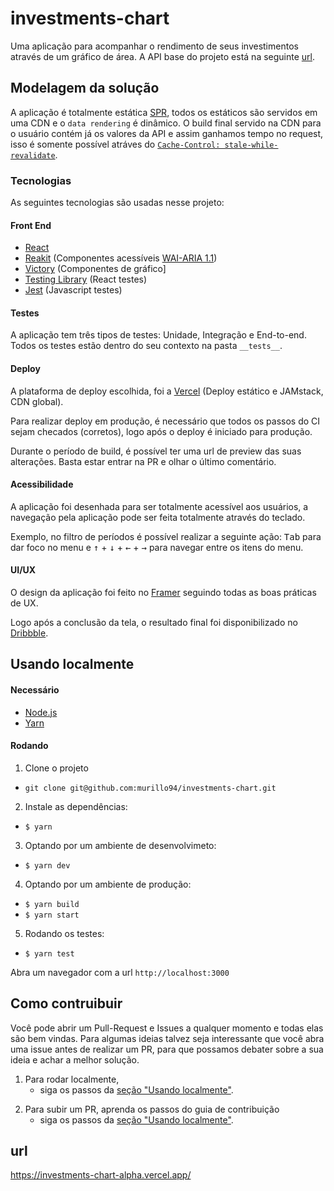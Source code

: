 # investments-chart

Uma aplicação para acompanhar o rendimento de seus investimentos através de um gráfico de área. A API base do projeto está na seguinte [url](https://gist.githubusercontent.com/AgtLucas/a67c345e15c2eb3d4668c9b7e330ac44/raw/1de2450cbe69fde065bca9e498aaaaafcca61257/mock-data.js).

## Modelagem da solução

A aplicação é totalmente estática [SPR](https://vercel.com/blog/serverless-pre-rendering), todos os estáticos são servidos em uma CDN e o `data rendering` é dinâmico. O build final servido na CDN para o usuário contém já os valores da API e assim ganhamos tempo no request, isso é somente possível atráves do [`Cache-Control: stale-while-revalidate`](https://vercel.com/blog/serverless-pre-rendering#cache-control-%60stale-while-revalidate%60).

### Tecnologias

As seguintes tecnologias são usadas nesse projeto:

#### Front End

- [React](https://github.com/facebook/react)
- [Reakit](https://reakit.io/docs/get-started/) (Componentes acessíveis [WAI-ARIA 1.1](https://www.w3.org/TR/wai-aria/))
- [Victory](https://formidable.com/open-source/victory/) (Componentes de gráfico]
- [Testing Library](https://testing-library.com/docs/intro) (React testes)
- [Jest](https://jestjs.io/) (Javascript testes)

#### Testes

A aplicação tem três tipos de testes: Unidade, Integração e End-to-end. Todos os testes estão dentro do seu contexto na pasta `__tests__`.

#### Deploy

A plataforma de deploy escolhida, foi a [Vercel](https://vercel.com) (Deploy estático e JAMstack, CDN global).

Para realizar deploy em produção, é necessário que todos os passos do CI sejam checados (corretos), logo após o deploy é iniciado para produção.

Durante o período de build, é possível ter uma url de preview das suas alterações. Basta estar entrar na PR e olhar o último comentário.

#### Acessibilidade

A aplicação foi desenhada para ser totalmente acessível aos usuários, a navegação pela aplicação pode ser feita totalmente através do teclado.

Exemplo, no filtro de períodos é possível realizar a seguinte ação: <kbd>Tab</kbd> para dar foco no menu e <kbd>↑</kbd> + <kbd>↓</kbd> + <kbd>←</kbd> + <kbd>→</kbd> para navegar entre os itens do menu.

#### UI/UX

O design da aplicação foi feito no [Framer](https://framer.com/share/Investments-chart-3Z0nww2xDAprVfzec34m) seguindo todas as boas práticas de UX.

Logo após a conclusão da tela, o resultado final foi disponibilizado no [Dribbble](https://dribbble.com/shots/12015001-Investments-chart).

## Usando localmente

#### Necessário

- [Node.js](https://nodejs.org/)
- [Yarn](https://yarnpkg.com/)

#### Rodando

1. Clone o projeto

- `git clone git@github.com:murillo94/investments-chart.git`

2. Instale as dependências:

- `$ yarn`

3. Optando por um ambiente de desenvolvimeto:

- `$ yarn dev`

4. Optando por um ambiente de produção:

- `$ yarn build`
- `$ yarn start`

5. Rodando os testes:

- `$ yarn test`

Abra um navegador com a url `http://localhost:3000`

## Como contruibuir

Você pode abrir um Pull-Request e Issues a qualquer momento e todas elas são bem vindas. Para algumas ideias talvez seja interessante que você abra uma issue antes de realizar um PR, para que possamos debater sobre a sua ideia e achar a melhor solução.

1. Para rodar localmente,
   - siga os passos da [seção "Usando localmente"](#Usando-localmente).

2) Para subir um PR, aprenda os passos do guia de contribuição
   - siga os passos da [seção "Usando localmente"](./CONTRIBUTING.md).

## url

https://investments-chart-alpha.vercel.app/
